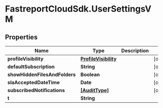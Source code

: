 # FastreportCloudSdk.UserSettingsVM

## Properties

Name | Type | Description | Notes
------------ | ------------- | ------------- | -------------
**profileVisibility** | [**ProfileVisibility**](ProfileVisibility.md) |  | [optional] 
**defaultSubscription** | **String** |  | [optional] 
**showHiddenFilesAndFolders** | **Boolean** |  | [optional] 
**slaAcceptedDateTime** | **Date** |  | [optional] 
**subscribedNotifications** | [**[AuditType]**](AuditType.md) |  | [optional] 
**t** | **String** |  | 


